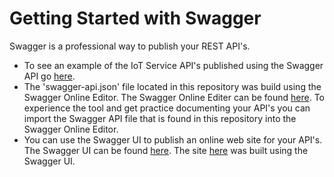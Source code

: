 **Getting Started with Swagger**
==================
Swagger is a professional way to publish your REST API's.

 - To see an example of the IoT Service API's published using the Swagger API go [here](https://markreha.github.io/cloudworkshop/sdk/docs/swagger/site/index.html).
 - The 'swagger-api.json' file located in this repository was build using the Swagger Online Editor. The Swagger Online Editer can be found [here](http://editor.swagger.io). To experience the tool and get practice documenting your API's you can import the Swagger API file that is found in this repository into the Swagger Online Editor.
 - You can use the Swagger UI to publish an online web site for your API's. The Swagger UI can be found [here](https://swagger.io/swagger-ui/). The site [here](https://markreha.github.io/cloudworkshop/sdk/docs/swagger/site/index.html) was built using the Swagger UI.
